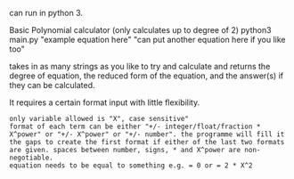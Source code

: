

can run in python 3.

Basic Polynomial calculator (only calculates up to degree of 2) python3 main.py "example equation here" "can put another equation here if you like too"

takes in as many strings as you like to try and calculate and returns the degree of equation, the reduced form of the equation, and the answer(s) if they can be calculated.

It requires a certain format input with little flexibility.

    only variable allowed is "X", case sensitive"
    format of each term can be either "+/- integer/float/fraction * X^power" or "+/- X^power" or "+/- number". the programme will fill it the gaps to create the first format if either of the last two formats are given. spaces between number, signs, * and X^power are non-negotiable.
    equation needs to be equal to something e.g. = 0 or = 2 * X^2

